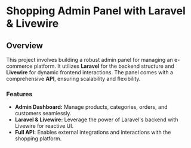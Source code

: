 # Shopping Admin Panel with Laravel & Livewire

## Overview

This project involves building a robust admin panel for managing an e-commerce platform. It utilizes **Laravel** for the backend structure and **Livewire** for dynamic frontend interactions. The panel comes with a comprehensive **API**, ensuring scalability and flexibility.

### Features

- **Admin Dashboard:** Manage products, categories, orders, and customers seamlessly.
- **Laravel & Livewire:** Leverage the power of Laravel's backend with Livewire for reactive UI.
- **Full API:** Enables external integrations and interactions with the shopping platform.
